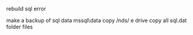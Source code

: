 rebuild sql error 

make a backup of sql data mssql\data
copy /nds/
e drive
copy all sql.dat folder files
